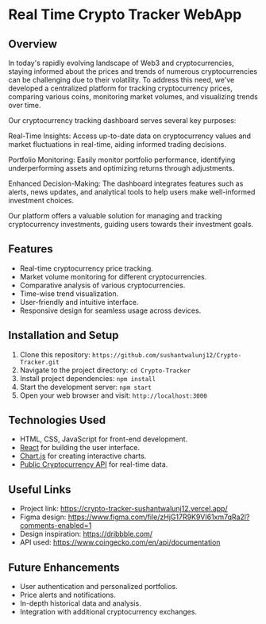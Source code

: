 # Real Time Crypto Tracker WebApp

## Overview

In today's rapidly evolving landscape of Web3 and cryptocurrencies, staying informed about the prices and trends of numerous cryptocurrencies can be challenging due to their volatility. To address this need, we've developed a centralized platform for tracking cryptocurrency prices, comparing various coins, monitoring market volumes, and visualizing trends over time.

Our cryptocurrency tracking dashboard serves several key purposes:

Real-Time Insights: Access up-to-date data on cryptocurrency values and market fluctuations in real-time, aiding informed trading decisions.

Portfolio Monitoring: Easily monitor portfolio performance, identifying underperforming assets and optimizing returns through adjustments.

Enhanced Decision-Making: The dashboard integrates features such as alerts, news updates, and analytical tools to help users make well-informed investment choices.

Our platform offers a valuable solution for managing and tracking cryptocurrency investments, guiding users towards their investment goals.

## Features

- Real-time cryptocurrency price tracking.
- Market volume monitoring for different cryptocurrencies.
- Comparative analysis of various cryptocurrencies.
- Time-wise trend visualization.
- User-friendly and intuitive interface.
- Responsive design for seamless usage across devices.

## Installation and Setup

1. Clone this repository: `https://github.com/sushantwalunj12/Crypto-Tracker.git`
2. Navigate to the project directory: `cd Crypto-Tracker`
3. Install project dependencies: `npm install`
4. Start the development server: `npm start`
5. Open your web browser and visit: `http://localhost:3000`

## Technologies Used

- HTML, CSS, JavaScript for front-end development.
- [React](https://reactjs.org/) for building the user interface.
- [Chart.js](https://www.chartjs.org/) for creating interactive charts.
- [Public Cryptocurrency API](https://www.coingecko.com/en/api/documentation) for real-time data.

## Useful Links

- Project link: https://crypto-tracker-sushantwalunj12.vercel.app/
- Figma design: https://www.figma.com/file/zHjG17R9K9VI61xm7qRa2l?comments-enabled=1
- Design inspiration: https://dribbble.com/
- API used: https://www.coingecko.com/en/api/documentation

## Future Enhancements

- User authentication and personalized portfolios.
- Price alerts and notifications.
- In-depth historical data and analysis.
- Integration with additional cryptocurrency exchanges.
